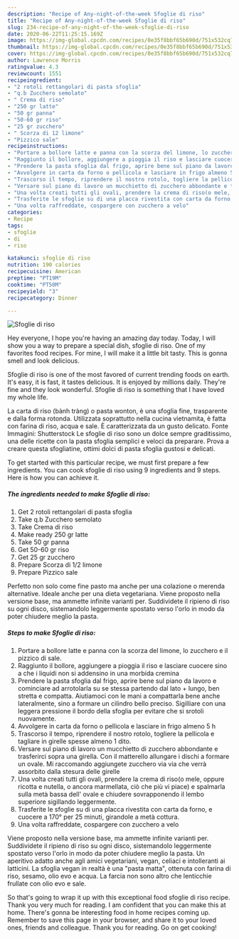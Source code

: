 ```yaml
---
description: "Recipe of Any-night-of-the-week Sfoglie di riso"
title: "Recipe of Any-night-of-the-week Sfoglie di riso"
slug: 234-recipe-of-any-night-of-the-week-sfoglie-di-riso
date: 2020-06-22T11:25:15.169Z
image: https://img-global.cpcdn.com/recipes/0e35f8bbf65b690d/751x532cq70/sfoglie-di-riso-recipe-main-photo.jpg
thumbnail: https://img-global.cpcdn.com/recipes/0e35f8bbf65b690d/751x532cq70/sfoglie-di-riso-recipe-main-photo.jpg
cover: https://img-global.cpcdn.com/recipes/0e35f8bbf65b690d/751x532cq70/sfoglie-di-riso-recipe-main-photo.jpg
author: Lawrence Morris
ratingvalue: 4.3
reviewcount: 1551
recipeingredient:
- "2 rotoli rettangolari di pasta sfoglia"
- "q.b Zucchero semolato"
- " Crema di riso"
- "250 gr latte"
- "50 gr panna"
- "50-60 gr riso"
- "25 gr zucchero"
- " Scorza di 12 limone"
- "Pizzico sale"
recipeinstructions:
- "Portare a bollore latte e panna con la scorza del limone, lo zucchero e il pizzico di sale."
- "Raggiunto il bollore, aggiungere a pioggia il riso e lasciare cuocere sino a che i liquidi non si addensino in una morbida cremina"
- "Prendere la pasta sfoglia dal frigo, aprire bene sul piano da lavoro e cominciare ad arrotolarla su se stessa partendo dal lato + lungo, ben stretta e compatta. Aiutiamoci con le mani a compattarla bene anche lateralmente, sino a formare un cilindro bello preciso. Sigilliare con una leggera pressione il bordo della sfoglia per evitare che si srotoli nuovamente."
- "Avvolgere in carta da forno o pellicola e lasciare in frigo almeno 5 h"
- "Trascorso il tempo, riprendere il nostro rotolo, togliere la pellicola e tagliare in girelle spesse almeno 1 dito."
- "Versare sul piano di lavoro un mucchietto di zucchero abbondante e trasferirci sopra una girella. Con il matterello allungare i dischi a formare un ovale. Mi raccomando aggiungete zucchero via via che verrà assorbito dalla stesura delle girelle"
- "Una volta creati tutti gli ovali, prendere la crema di riso(o mele, oppure ricotta e nutella, o ancora marmellata, ciò che più vi piace) e spalmarla sulla metà bassa dell&#39; ovale e chiudere sovrapponendo il lembo superiore sigillando leggermente."
- "Trasferite le sfoglie su di una placca rivestita con carta da forno, e cuocere a 170° per 25 minuti, girandole a metà cottura."
- "Una volta raffreddate, cospargere con zucchero a velo"
categories:
- Recipe
tags:
- sfoglie
- di
- riso

katakunci: sfoglie di riso 
nutrition: 190 calories
recipecuisine: American
preptime: "PT19M"
cooktime: "PT50M"
recipeyield: "3"
recipecategory: Dinner

---
```



![Sfoglie di riso](https://img-global.cpcdn.com/recipes/0e35f8bbf65b690d/751x532cq70/sfoglie-di-riso-recipe-main-photo.jpg)

Hey everyone, I hope you're having an amazing day today. Today, I will show you a way to prepare a special dish, sfoglie di riso. One of my favorites food recipes. For mine, I will make it a little bit tasty. This is gonna smell and look delicious.

Sfoglie di riso is one of the most favored of current trending foods on earth. It's easy, it is fast, it tastes delicious. It is enjoyed by millions daily. They're fine and they look wonderful. Sfoglie di riso is something that I have loved my whole life.

La carta di riso (bành tràng) o pasta wonton, è una sfoglia fine, trasparente e dalla forma rotonda. Utilizzata soprattutto nella cucina vietnamita, è fatta con farina di riso, acqua e sale. È caratterizzata da un gusto delicato. Fonte Immagini: Shutterstock Le sfoglie di riso sono un dolce sempre graditissimo, una delle ricette con la pasta sfoglia semplici e veloci da preparare. Prova a creare questa sfogliatine, ottimi dolci di pasta sfoglia gustosi e delicati.


To get started with this particular recipe, we must first prepare a few ingredients. You can cook sfoglie di riso using 9 ingredients and 9 steps. Here is how you can achieve it.

<!--inarticleads1-->

##### The ingredients needed to make Sfoglie di riso:

1. Get 2 rotoli rettangolari di pasta sfoglia
1. Take q.b Zucchero semolato
1. Take  Crema di riso
1. Make ready 250 gr latte
1. Take 50 gr panna
1. Get 50-60 gr riso
1. Get 25 gr zucchero
1. Prepare  Scorza di 1/2 limone
1. Prepare Pizzico sale


Perfetto non solo come fine pasto ma anche per una colazione o merenda alternative. Ideale anche per una dieta vegetariana. Viene proposto nella versione base, ma ammette infinite varianti per. Suddividete il ripieno di riso su ogni disco, sistemandolo leggermente spostato verso l&#39;orlo in modo da poter chiudere meglio la pasta. 

<!--inarticleads2-->

##### Steps to make Sfoglie di riso:

1. Portare a bollore latte e panna con la scorza del limone, lo zucchero e il pizzico di sale.
1. Raggiunto il bollore, aggiungere a pioggia il riso e lasciare cuocere sino a che i liquidi non si addensino in una morbida cremina
1. Prendere la pasta sfoglia dal frigo, aprire bene sul piano da lavoro e cominciare ad arrotolarla su se stessa partendo dal lato + lungo, ben stretta e compatta. Aiutiamoci con le mani a compattarla bene anche lateralmente, sino a formare un cilindro bello preciso. Sigilliare con una leggera pressione il bordo della sfoglia per evitare che si srotoli nuovamente.
1. Avvolgere in carta da forno o pellicola e lasciare in frigo almeno 5 h
1. Trascorso il tempo, riprendere il nostro rotolo, togliere la pellicola e tagliare in girelle spesse almeno 1 dito.
1. Versare sul piano di lavoro un mucchietto di zucchero abbondante e trasferirci sopra una girella. Con il matterello allungare i dischi a formare un ovale. Mi raccomando aggiungete zucchero via via che verrà assorbito dalla stesura delle girelle
1. Una volta creati tutti gli ovali, prendere la crema di riso(o mele, oppure ricotta e nutella, o ancora marmellata, ciò che più vi piace) e spalmarla sulla metà bassa dell&#39; ovale e chiudere sovrapponendo il lembo superiore sigillando leggermente.
1. Trasferite le sfoglie su di una placca rivestita con carta da forno, e cuocere a 170° per 25 minuti, girandole a metà cottura.
1. Una volta raffreddate, cospargere con zucchero a velo


Viene proposto nella versione base, ma ammette infinite varianti per. Suddividete il ripieno di riso su ogni disco, sistemandolo leggermente spostato verso l&#39;orlo in modo da poter chiudere meglio la pasta. Un aperitivo adatto anche agli amici vegetariani, vegan, celiaci e intolleranti ai latticini. La sfoglia vegan in realtà è una &#34;pasta matta&#34;, ottenuta con farina di riso, sesamo, olio evo e acqua. La farcia non sono altro che lenticchie frullate con olio evo e sale. 

So that's going to wrap it up with this exceptional food sfoglie di riso recipe. Thank you very much for reading. I am confident that you can make this at home. There's gonna be interesting food in home recipes coming up. Remember to save this page in your browser, and share it to your loved ones, friends and colleague. Thank you for reading. Go on get cooking!
